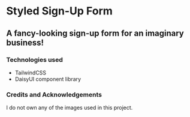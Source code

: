 # Styled Sign-Up Form

## A fancy-looking sign-up form for an imaginary business!

### Technologies used
* TailwindCSS
* DaisyUI component library

### Credits and Acknowledgements
I do not own any of the images used in this project.